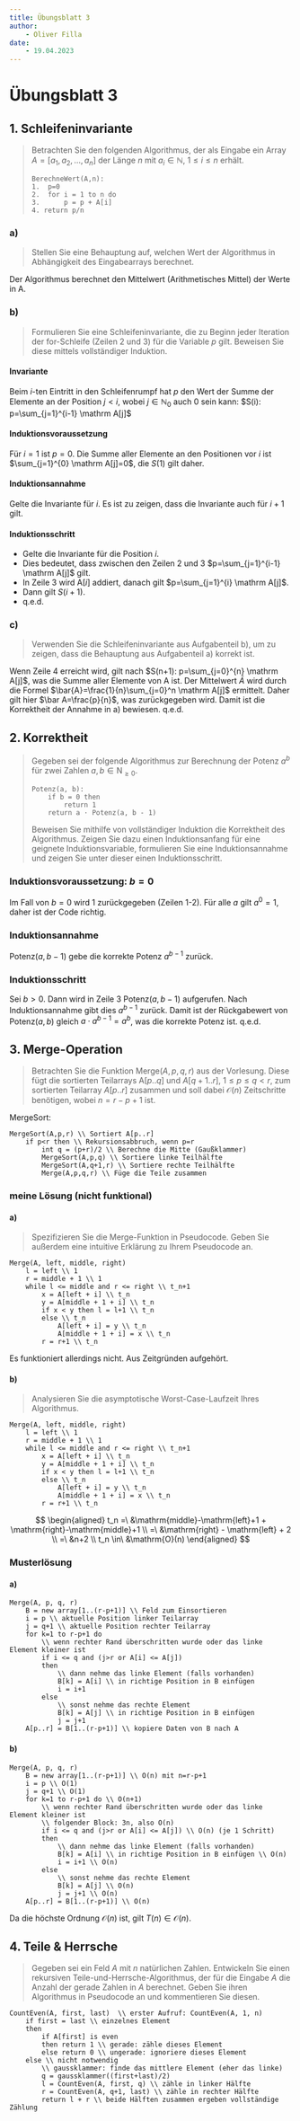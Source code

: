 ```yaml
---
title: Übungsblatt 3
author:
    - Oliver Filla
date:
    - 19.04.2023
---
```

# Übungsblatt 3
## 1. Schleifeninvariante
> Betrachten Sie den folgenden Algorithmus, der als Eingabe ein Array $A = [a_1, a_2,\dots, a_n]$ der Länge $n$ mit $a_i \in\mathbb N$, $1 \le i \le n$ erhält.
> ```
> BerechneWert(A,n):
> 1.  p=0
> 2.  for i = 1 to n do
> 3.      p = p + A[i]
> 4. return p/n
> ```

### a)
> Stellen Sie eine Behauptung auf, welchen Wert der Algorithmus in Abhängigkeit des Eingabearrays berechnet.

Der Algorithmus berechnet den Mittelwert (Arithmetisches Mittel) der Werte in A.

### b)
> Formulieren Sie eine Schleifeninvariante, die zu Beginn jeder Iteration der for-Schleife (Zeilen 2 und 3) für die Variable $p$ gilt. Beweisen Sie diese mittels vollständiger Induktion.

#### Invariante
Beim $i$-ten Eintritt in den Schleifenrumpf hat $p$ den Wert der Summe der Elemente an der Position $j< i$, wobei $j\in\mathbb N_0$ auch $0$ sein kann: $S(i): p=\sum_{j=1}^{i-1} \mathrm A[j]$

#### Induktionsvoraussetzung
Für $i=1$ ist $p=0$. Die Summe aller Elemente an den Positionen vor $i$ ist $\sum_{j=1}^{0} \mathrm A[j]=0$, die $S(1)$ gilt daher.

#### Induktionsannahme
Gelte die Invariante für $i$. Es ist zu zeigen, dass die Invariante auch für $i+1$ gilt.

#### Induktionsschritt
* Gelte die Invariante für die Position $i$.
* Dies bedeutet, dass zwischen den Zeilen 2 und 3 $p=\sum_{j=1}^{i-1} \mathrm A[j]$ gilt.
* In Zeile 3 wird $\mathrm A[i]$ addiert, danach gilt $p=\sum_{j=1}^{i} \mathrm A[j]$.
* Dann gilt $S(i+1)$.
* $\mathrm{q.e.d.}$

### c)
> Verwenden Sie die Schleifeninvariante aus Aufgabenteil b), um zu zeigen, dass die Behauptung aus Aufgabenteil a) korrekt ist.

Wenn Zeile 4 erreicht wird, gilt nach $S(n+1): p=\sum_{j=0}^{n} \mathrm A[j]$, was die Summe aller Elemente von $\mathrm A$ ist. Der Mittelwert $\bar{A}$ wird durch die Formel $\bar{A}=\frac{1}{n}\sum_{j=0}^n \mathrm A[j]$ ermittelt. Daher gilt hier $\bar A=\frac{p}{n}$, was zurückgegeben wird. Damit ist die Korrektheit der Annahme in a) bewiesen. $\mathrm{q.e.d.}$

## 2. Korrektheit
> Gegeben sei der folgende Algorithmus zur Berechnung der Potenz $a^b$ für zwei Zahlen $a,b\in \mathrm N_{\ge 0}$.
> ```
> Potenz(a, b):
>     if b = 0 then
>         return 1
>     return a · Potenz(a, b - 1)
> ```
> Beweisen Sie mithilfe von vollständiger Induktion die Korrektheit des Algorithmus. Zeigen Sie dazu einen Induktionsanfang für eine geignete Induktionsvariable, formulieren Sie eine Induktionsannahme und zeigen Sie unter dieser einen Induktionsschritt.

### Induktionsvoraussetzung: $b=0$
Im Fall von $b=0$ wird $1$ zurückgegeben (Zeilen 1-2).  Für alle $a$ gilt $a^0=1$, daher ist der Code richtig.

### Induktionsannahme
$\mathrm{Potenz}(a, b-1)$ gebe die korrekte Potenz $a^{b-1}$ zurück.

### Induktionsschritt
Sei $b>0$. Dann wird in Zeile 3 $\mathrm{Potenz}(a, b-1)$ aufgerufen. Nach Induktionsannahme gibt dies $a^{b-1}$ zurück. Damit ist der Rückgabewert von $\mathrm{Potenz}(a, b)$ gleich $a\cdot a^{b-1}=a^b$, was die korrekte Potenz ist. $\mathrm{q.e.d.}$

## 3. Merge-Operation
> Betrachten Sie die Funktion $\mathrm{Merge}(A, p, q, r)$ aus der Vorlesung. Diese fügt die sortierten Teilarrays $\mathrm A[p..q]$ und $A[q + 1..r]$, $1 \le p \le q < r$, zum sortierten Teilarray $A[p..r]$ zusammen und soll dabei $\mathcal O(n)$ Zeitschritte benötigen, wobei $n = r - p + 1$ ist.

MergeSort:
```
MergeSort(A,p,r) \\ Sortiert A[p..r]
    if p<r then \\ Rekursionsabbruch, wenn p=r
        int q = (p+r)/2 \\ Berechne die Mitte (Gaußklammer)
        MergeSort(A,p,q) \\ Sortiere linke Teilhälfte
        MergeSort(A,q+1,r) \\ Sortiere rechte Teilhälfte
        Merge(A,p,q,r) \\ Füge die Teile zusammen
```

### meine Lösung (nicht funktional)
#### a)
> Spezifizieren Sie die Merge-Funktion in Pseudocode. Geben Sie außerdem eine intuitive Erklärung zu Ihrem Pseudocode an.

```
Merge(A, left, middle, right)
    l = left \\ 1
    r = middle + 1 \\ 1
    while l <= middle and r <= right \\ t_n+1
        x = A[left + i] \\ t_n
        y = A[middle + 1 + i] \\ t_n
        if x < y then l = l+1 \\ t_n
        else \\ t_n
            A[left + i] = y \\ t_n
            A[middle + 1 + i] = x \\ t_n
        r = r+1 \\ t_n
```

Es funktioniert allerdings nicht. Aus Zeitgründen aufgehört.

#### b)
> Analysieren Sie die asymptotische Worst-Case-Laufzeit Ihres Algorithmus.

```
Merge(A, left, middle, right)
    l = left \\ 1
    r = middle + 1 \\ 1
    while l <= middle and r <= right \\ t_n+1
        x = A[left + i] \\ t_n
        y = A[middle + 1 + i] \\ t_n
        if x < y then l = l+1 \\ t_n
        else \\ t_n
            A[left + i] = y \\ t_n
            A[middle + 1 + i] = x \\ t_n
        r = r+1 \\ t_n
```

$$
\begin{aligned}
    t_n =\ &\mathrm{middle}-\mathrm{left}+1 + \mathrm{right}-\mathrm{middle}+1 \\
    =\ &\mathrm{right} - \mathrm{left} + 2 \\
    =\ &n+2 \\
    t_n \in\ &\mathrm{O}(n)
\end{aligned}
$$

### Musterlösung
#### a)
```
Merge(A, p, q, r)
    B = new array[1..(r-p+1)] \\ Feld zum Einsortieren
    i = p \\ aktuelle Position linker Teilarray
    j = q+1 \\ aktuelle Position rechter Teilarray
    for k=1 to r-p+1 do
        \\ wenn rechter Rand überschritten wurde oder das linke Element kleiner ist
        if i <= q and (j>r or A[i] <= A[j])
        then
            \\ dann nehme das linke Element (falls vorhanden)
            B[k] = A[i] \\ in richtige Position in B einfügen
            i = i+1
        else
            \\ sonst nehme das rechte Element
            B[k] = A[j] \\ in richtige Position in B einfügen
            j = j+1
    A[p..r] = B[1..(r-p+1)] \\ kopiere Daten von B nach A
```

#### b)
```
Merge(A, p, q, r)
    B = new array[1..(r-p+1)] \\ O(n) mit n=r-p+1
    i = p \\ O(1)
    j = q+1 \\ O(1)
    for k=1 to r-p+1 do \\ O(n+1)
        \\ wenn rechter Rand überschritten wurde oder das linke Element kleiner ist
        \\ folgender Block: 3n, also O(n)
        if i <= q and (j>r or A[i] <= A[j]) \\ O(n) (je 1 Schritt)
        then
            \\ dann nehme das linke Element (falls vorhanden)
            B[k] = A[i] \\ in richtige Position in B einfügen \\ O(n)
            i = i+1 \\ O(n)
        else
            \\ sonst nehme das rechte Element
            B[k] = A[j] \\ O(n)
            j = j+1 \\ O(n)
    A[p..r] = B[1..(r-p+1)] \\ O(n)
```

Da die höchste Ordnung $\mathcal O(n)$ ist, gilt $T(n)\in\mathcal O(n)$.

## 4. Teile & Herrsche
> Gegeben sei ein Feld $A$ mit $n$ natürlichen Zahlen. Entwickeln Sie einen rekursiven Teile-und-Herrsche-Algorithmus, der für die Eingabe $A$ die Anzahl der gerade Zahlen in $A$ berechnet. Geben Sie ihren Algorithmus in Pseudocode an und kommentieren Sie diesen.

```
CountEven(A, first, last)  \\ erster Aufruf: CountEven(A, 1, n)
    if first = last \\ einzelnes Element
    then
        if A[first] is even
        then return 1 \\ gerade: zähle dieses Element
        else return 0 \\ ungerade: ignoriere dieses Element
    else \\ nicht notwendig
        \\ gaussklammer: finde das mittlere Element (eher das linke)
        q = gaussklammer((first+last)/2)
        l = CountEven(A, first, q) \\ zähle in linker Hälfte
        r = CountEven(A, q+1, last) \\ zähle in rechter Hälfte
        return l + r \\ beide Hälften zusammen ergeben vollständige Zählung
```
